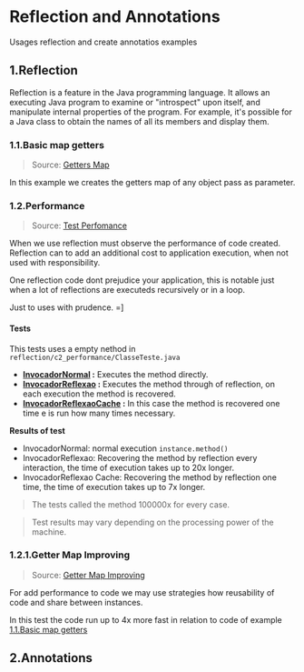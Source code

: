 # Reflection and Annotations
Usages reflection and create annotatios examples

## 1.Reflection

Reflection is a feature in the Java programming language. It allows an executing Java program to examine or "introspect" upon itself, and manipulate internal properties of the program. For example, it's possible for a Java class to obtain the names of all its members and display them.

### 1.1.Basic map getters

> Source: [Getters Map](/codereusability/src/main/java/br/com/zherro/codereusability/reflection/c1_getter_map/GettersMap.java)

In this example we creates the getters map of any object pass as parameter.

### 1.2.Performance

> Source: [Test Perfomance](/codereusability/src/main/java/br/com/zherro/codereusability/reflection/c2_performance/TesteDesempenho.java)

When we use reflection must observe the performance of code created. Reflection can to add an additional cost to application execution, when not used with responsibility.

One reflection code dont prejudice your application, this is notable  just when a lot of reflections are executeds recursively or in a loop.  

Just to uses with prudence. =]

#### Tests

This tests uses a empty nethod in `reflection/c2_performance/ClasseTeste.java`


- **[InvocadorNormal](/codereusability/src/main/java/br/com/zherro/codereusability/reflection/c2_performance/InvocadorNormal.java) :** Executes the method directly.
- **[InvocadorReflexao](/codereusability/src/main/java/br/com/zherro/codereusability/reflection/c2_performance/InvocadorReflexao.java) :** Executes the method through of reflection, on each execution the method is recovered. 
- **[InvocadorReflexaoCache](/codereusability/src/main/java/br/com/zherro/codereusability/reflection/c2_performance/InvocadorReflexaoCache.java) :**  In this case the method is recovered one time e is run how many times necessary.

**Results of test**
- InvocadorNormal: normal execution `instance.method()`
- InvocadorReflexao: Recovering the method by reflection every interaction, the time of execution takes up to 20x longer.
- InvocadorReflexao Cache: Recovering the method by reflection one time, the time of execution takes up to 7x longer.

> The tests called the method 100000x for every case.

> Test results may vary depending on the processing power of the machine.

### 1.2.1.Getter Map Improving

> Source: [Getter Map Improving](/codereusability/src/main/java/br/com/zherro/codereusability/reflection/c3_getter_map_performance/GeradorMapaPerformance.java)

For add performance to code we may use strategies how reusability of code and share between instances.

In this test the code run up to 4x more fast in relation to code of example [1.1.Basic map getters](#1.1.basic_map_getters)

## 2.Annotations
